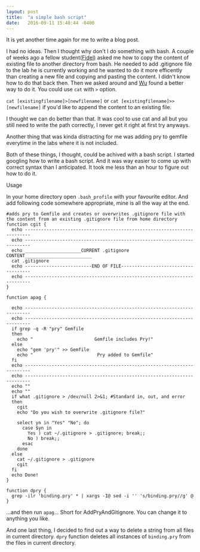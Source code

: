 ```yaml
---
layout: post
title:  "a simple bash script"
date:   2016-09-11 15:48:44 -0400
---
```




It is yet another time again for me to write a blog post.

I had no ideas. 
Then I thought why don't I do something with bash. A couple of weeks ago a fellow student([Fidel](https://unorientedobject.wordpress.com/)) asked me how to copy the content of existing file to another directory from bash. He needed to add .gitignore file to the lab he is currently working and he wanted to do it more efficently than creating a new file and copying and pasting the content. I didn't know how to do that back then. Then we asked around and [Wu](https://irevived1.github.io/) found a better way to do it. You could use ```cat``` with ```>``` option. 

``` cat [existingfilename]>[newfilename] ``` or ```cat [existingfilename]>>[newfilename]```  if you'd like to append the content to an existing file. 


I thought we can do better than that. It was cool to use cat and all but you still need to write the path correctly, I never get it right at first try anyways.

Another thing that was kinda distracting for me was adding pry to gemfile everytime in the labs where it is not included.

Both of these things, I thought, could be achived with a bash script. I started googling how to write a bash script. And it was way easier to come up with correct syntax than I anticipated. It took me less than an hour to figure out how to do it. 


Usage

In your home directory open ```.bash_profile``` with your favourite editor. And add following code somewhere appropriate, mine is all the way at the end.



```
#adds pry to Gemfile and creates or overwrites .gitignore file with the content from an existing .gitignore file from home directory
function cgit {
  echo ------------------------------------------------------------------------
  echo ------------------------------------------------------------------------
  echo _____________________CURRENT .gitignore CONTENT_________________________
  cat .gitignore
  echo -------------------------END OF FILE------------------------------------
  echo ------------------------------------------------------------------------
}

function apag {

  echo ------------------------------------------------------------------------
  echo ------------------------------------------------------------------------
  if grep -q -R "pry" Gemfile
  then
    echo "                       Gemfile includes Pry!"
  else
    echo "gem 'pry'" >> Gemfile
    echo "                        Pry added to Gemfile"
  fi
  echo ------------------------------------------------------------------------
  echo ------------------------------------------------------------------------
  echo ""
  echo ""
  if what .gitignore > /dev/null 2>&1; #Standard in, out, and error
  then
    cgit
    echo "Do you wish to overwrite .gitignore file?"

    select yn in "Yes" "No"; do
      case $yn in
        Yes ) cat ~/.gitignore > .gitignore; break;;
        No ) break;;
      esac
    done
  else
    cat ~/.gitignore > .gitignore
    cgit
  fi
  echo Done!
}

function dpry {
  grep -ilr 'binding.pry' * | xargs -I@ sed -i '' 's/binding.pry//g' @
}
```

...and then run ```apag```...
Short for AddPryAndGitignore. You can change it to anything you like. 

And one last thing, I decided to find out a way to delete a string from all files in current directory. ```dpry``` function deletes all instances of ```binding.pry``` from the files in current directory.

